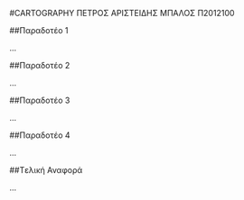 ﻿#CARTOGRAPHY
ΠΕΤΡΟΣ ΑΡΙΣΤΕΙΔΗΣ ΜΠΑΛΟΣ
Π2012100

##Παραδοτέο 1

...

##Παραδοτέο 2

…

##Παραδοτέο 3

...

##Παραδοτέο 4

...

##Tελική Αναφορά

...
